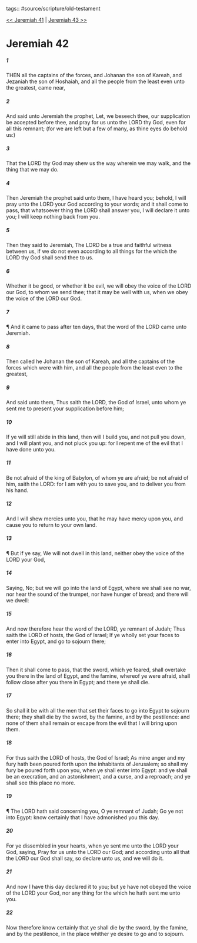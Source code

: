 tags:: #source/scripture/old-testament

[<< Jeremiah 41](/Old_Testament/24_Jeremiah/Jeremiah_41.md) | [Jeremiah 43 >>](/Old_Testament/24_Jeremiah/Jeremiah_43.md)

# Jeremiah 42

##### 1

THEN all the captains of the forces, and Johanan the son of Kareah, and Jezaniah the son of Hoshaiah, and all the people from the least even unto the greatest, came near,

##### 2

And said unto Jeremiah the prophet, Let, we beseech thee, our supplication be accepted before thee, and pray for us unto the LORD thy God, even for all this remnant; (for we are left but a few of many, as thine eyes do behold us:)

##### 3

That the LORD thy God may shew us the way wherein we may walk, and the thing that we may do.

##### 4

Then Jeremiah the prophet said unto them, I have heard you; behold, I will pray unto the LORD your God according to your words; and it shall come to pass, that whatsoever thing the LORD shall answer you, I will declare it unto you; I will keep nothing back from you.

##### 5

Then they said to Jeremiah, The LORD be a true and faithful witness between us, if we do not even according to all things for the which the LORD thy God shall send thee to us.

##### 6

Whether it be good, or whether it be evil, we will obey the voice of the LORD our God, to whom we send thee; that it may be well with us, when we obey the voice of the LORD our God.

##### 7

¶ And it came to pass after ten days, that the word of the LORD came unto Jeremiah.

##### 8

Then called he Johanan the son of Kareah, and all the captains of the forces which were with him, and all the people from the least even to the greatest,

##### 9

And said unto them, Thus saith the LORD, the God of Israel, unto whom ye sent me to present your supplication before him;

##### 10

If ye will still abide in this land, then will I build you, and not pull you down, and I will plant you, and not pluck you up: for I repent me of the evil that I have done unto you.

##### 11

Be not afraid of the king of Babylon, of whom ye are afraid; be not afraid of him, saith the LORD: for I am with you to save you, and to deliver you from his hand.

##### 12

And I will shew mercies unto you, that he may have mercy upon you, and cause you to return to your own land.

##### 13

¶ But if ye say, We will not dwell in this land, neither obey the voice of the LORD your God,

##### 14

Saying, No; but we will go into the land of Egypt, where we shall see no war, nor hear the sound of the trumpet, nor have hunger of bread; and there will we dwell:

##### 15

And now therefore hear the word of the LORD, ye remnant of Judah; Thus saith the LORD of hosts, the God of Israel; If ye wholly set your faces to enter into Egypt, and go to sojourn there;

##### 16

Then it shall come to pass, that the sword, which ye feared, shall overtake you there in the land of Egypt, and the famine, whereof ye were afraid, shall follow close after you there in Egypt; and there ye shall die.

##### 17

So shall it be with all the men that set their faces to go into Egypt to sojourn there; they shall die by the sword, by the famine, and by the pestilence: and none of them shall remain or escape from the evil that I will bring upon them.

##### 18

For thus saith the LORD of hosts, the God of Israel; As mine anger and my fury hath been poured forth upon the inhabitants of Jerusalem; so shall my fury be poured forth upon you, when ye shall enter into Egypt: and ye shall be an execration, and an astonishment, and a curse, and a reproach; and ye shall see this place no more.

##### 19

¶ The LORD hath said concerning you, O ye remnant of Judah; Go ye not into Egypt: know certainly that I have admonished you this day.

##### 20

For ye dissembled in your hearts, when ye sent me unto the LORD your God, saying, Pray for us unto the LORD our God; and according unto all that the LORD our God shall say, so declare unto us, and we will do it.

##### 21

And now I have this day declared it to you; but ye have not obeyed the voice of the LORD your God, nor any thing for the which he hath sent me unto you.

##### 22

Now therefore know certainly that ye shall die by the sword, by the famine, and by the pestilence, in the place whither ye desire to go and to sojourn.
